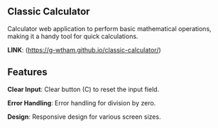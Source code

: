 ## Classic Calculator
Calculator web application to perform basic mathematical operations, making it a handy tool for quick calculations.

**LINK**: (https://g-wtham.github.io/classic-calculator/)

## Features

**Clear Input**: Clear button (C) to reset the input field.

**Error Handling**: Error handling for division by zero.

**Design**: Responsive design for various screen sizes.
